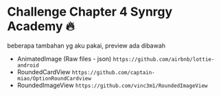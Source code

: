 # Challenge Chapter 4 Synrgy Academy 🔥

beberapa tambahan yg aku pakai, preview ada dibawah
- AnimatedImage (Raw files - json) `https://github.com/airbnb/lottie-android`
- RoundedCardView `https://github.com/captain-miao/OptionRoundCardview`
- RoundedImageView `https://github.com/vinc3m1/RoundedImageView`
